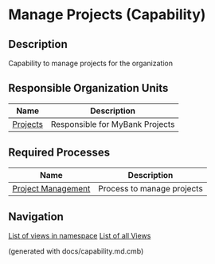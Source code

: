 # Manage Projects (Capability)
## Description
Capability to manage projects for the organization


## Responsible Organization Units
| Name | Description |
|---|---|
| [Projects](../../mybank/project-management/project-management-unit.md) | Responsible for MyBank Projects |

## Required Processes
| Name | Description |
|---|---|
| [Project Management](../../mybank/project-management/project-management.md) | Process to manage projects |


## Navigation
[List of views in namespace](./views-in-namespace.md)
[List of all Views](../../views.md)

(generated with docs/capability.md.cmb)
